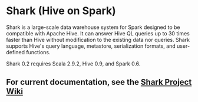 # Shark (Hive on Spark)

Shark is a large-scale data warehouse system for Spark designed to be compatible with
Apache Hive. It can answer Hive QL queries up to 30 times faster than Hive without
modification to the existing data nor queries. Shark supports Hive's query language,
metastore, serialization formats, and user-defined functions.

Shark 0.2 requires Scala 2.9.2, Hive 0.9, and Spark 0.6.

## For current documentation, see the [Shark Project Wiki](https://github.com/amplab/shark/wiki)
